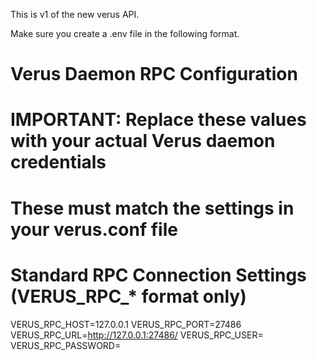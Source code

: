 This is v1 of the new verus API.

Make sure you create a .env file in the following format.

# Verus Daemon RPC Configuration
# IMPORTANT: Replace these values with your actual Verus daemon credentials
# These must match the settings in your verus.conf file

# Standard RPC Connection Settings (VERUS_RPC_* format only)
VERUS_RPC_HOST=127.0.0.1
VERUS_RPC_PORT=27486
VERUS_RPC_URL=http://127.0.0.1:27486/
VERUS_RPC_USER=
VERUS_RPC_PASSWORD=
